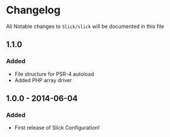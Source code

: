 # Changelog

All Notable changes to `Slick/slick` will be documented in this file

## 1.1.0

### Added
- File structure for PSR-4 autoload
- Added PHP array driver

## 1.0.0 - 2014-06-04 

### Added
- First release of Slick Configuration!